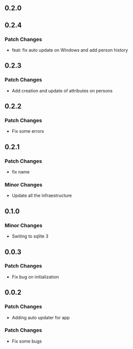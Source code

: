 ## 0.2.0

## 0.2.4

### Patch Changes

- feat: fix auto update on Windows and add person history

## 0.2.3

### Patch Changes

- Add creation and update of attributes on persons

## 0.2.2

### Patch Changes

- Fix some errors

## 0.2.1

### Patch Changes

- fix name

### Minor Changes

- Update all the infraestructure

## 0.1.0

### Minor Changes

- Switing to sqlite 3

## 0.0.3

### Patch Changes

- Fix bug on initialization

## 0.0.2

### Patch Changes

- Adding auto updater for app

### Patch Changes

- Fix some bugs
